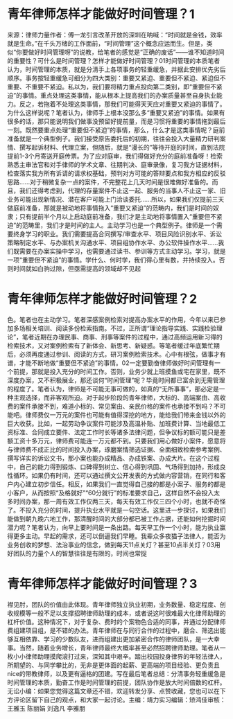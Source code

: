 # 青年律师怎样才能做好时间管理？1

来源：律师力量作者：傅一龙引言改革开放的深圳在呐喊：“时间就是金钱，效率就是生命。”在千头万绪的工作面前，“时间管理”这个概念应运而生。但是，类似“你要做好时间管理呀”的说教，给笔者的感觉是“正确的废话”——谁不知道时间的重要性？可什么是时间管理？怎样才能做好时间管理？01时间管理的本质笔者认为，时间管理的本质，就是分清手上各项事务的轻重缓急，并据此安排优先劣后顺序。事务按轻重缓急可细分为四大类别：重要又紧迫、重要但不紧迫、紧迫但不重要、不重要不紧迫。私以为，我们要将精力重点投向第二类别，即“重要但不紧迫”的事情。重点处理这类事情，能从根本上提高我们的办案质量甚至自身执业能力。反之，若拖着不处理这类事情，那我们可能得天天应对重要又紧迫的事情了。为什么这样说呢？笔者认为，律师手上根本没那么多“重要又紧迫”的事情。如果有很多的话，那只能说明我们做事没预留好提前量，而是习惯将重要的事情拖到最后一刻。既然要重点处理“重要但不紧迫”的事情，那么，什么才是这类事情呢？庭前准备就是一个典型例子。我们接受原告委托后的初期，往往会投入大量精力研判案情、撰写起诉材料、代理立案，但随后，就是“漫长的”等待开庭的时间，直到法院提前1-3个月寄送开庭传票。为了应对庭审，我们得做好充分的庭前准备呀！检索熟悉主审法官和对手律师的学术文章、往期判决、庭审录像，复习我方证据材料，检查落实我方所有诉请的请求权基础，预判对方可能的答辩要点和我方相应的反驳思路……对于稍微复杂一点的案件，不完整花上几天时间是很难做好准备的。而且，我们还得考虑到，代理的存量案件不止这一起、服务的当事人不止这一家、旧业务可能出现新情况、潜在客户可能上门洽谈委托……所以，如果我们仅提前三天做庭前准备，那就是被动地将事情拖入“重要又紧迫”的范畴内，我们是时间的奴隶；只有提前半个月以上启动庭前准备，我们才是主动地将事情置入“重要但不紧迫”的范畴里，我们才是时间的主人。主动学习也是一个典型例子。律师是一个需要终身学习的职业。我们需要提高合同撰写/审查水平、项目风险识别水平、诉讼策略制定水平、与办案机关沟通水平、项目组协作水平、办公软件操作水平……我们既需要在办案实操中学习，也需要通过读书、参训等方式主动学习。学习，就是一项“重要但不紧迫”的事情。学什么、何时学，我们得心里有数，并持续投入。否则时间就如白驹过隙，但亟需提高的领域却不见起

# 青年律师怎样才能做好时间管理？2

色。笔者也在主动学习。笔者深感案例检索对提高办案水平的作用，今年以来已参加多场相关培训、阅读多份检索指南。不过，正所谓“理论指导实践、实践检验理论”，笔者近期在办理民事、商事、刑事等案件的过程中，通过高频运用新习得的检索技术，又对案例检索有了新体会、新思考、新疑惑。等笔者缓过年底繁忙期后，必须再度通过参训、阅读的方式，研习案例检索技术。心中有根弦，做事才有谱，才能不断地做“重要但不紧迫”的事情。02一定要勤奋律师做好时间管理有一个前提，那就是投入充分的时间工作。否则，业务少就上班摸鱼或宅在家里，既不深度办案，又不积极展业，那还谈何“时间管理”呢？毕竟时间都已富余到无需管理的程度了。笔者认为，律师是不可能无事可做的，如真的“无所事事”，那必定是一种主观选择，而非客观所迫。对于起步阶段的青年律师，大标的、高端案由、高收费的案件承接不到，难道小标的、常见案由、亲民价格的案件也承接不到吗？不可能吧。律师费仅一万元的案件也可能有值得深挖的地方，能给我们带来金钱以外的巨大收获。比如，一起劳动争议案件可能涉及高温补贴、加班费计算、当地最低工资标准、合同成立要件、法定工作时长等诸多法律问题，但争议标的额可能只是差额工资十多万元，律师费可能连一万元都不到。只要我们用心做好小案件，愿意将与律师费不成正比的时间投入办案，琢磨案情筛选证据、全面细致检索参考案例、撰写详实的诉讼文书，那小案也能办成精品、办成铁案、办成大片。在这个过程中，自己的能力得到锻炼、口碑得到树立、信心得到巩固、气场得到加持，形成良性循环。如果仍有时间，还可以通过撰文公开发表的方式做内容营销，在同行和客户内心建立初步信任。相反，如果我们一直觉得自己接的都是小案子、服务的都是小客户，从而按照“及格就好”“60分就行”的标准要求自己，这样自然不会投入太多时间办案，那一周有效工作仅两三天，每天有效工作仅三四个小时，也就不奇怪了。不投入充分的时间，提升执业水平就是一句空话。这里进一步探讨，如果我们能做到朝九晚六地工作，那清醒时间的大部分都已被工作占据，还能如何挖掘时间潜力呢？笔者认为，向早上要时间是一条出路。每天早工作一个小时，能为执业赢得更多主动。早起的需求，还可以倒逼我们早睡。我辈众多夜猫子法律人，能否为业务创收的梦想、法治事业的信念，做到每天11点关灯？甚至10点半关灯？03用好团队的力量个人的智慧往往是有限的，时间也常捉

# 青年律师怎样才能做好时间管理？3

襟见肘，团队的价值由此体现。青年律师独立执业初期，业务数量、稳定程度、创收规模等一般不足以支撑招聘律师助理的成本，或者说这时很难最大化律师助理的杠杆价值。这种情况下，对于复杂、费时的个案物色合适的同事，并通过分配律师费组建项目组，是不错的办法。青年律师在与同行合作的过程中，磨合、筛选出能够互相依靠、学习的少数队友，进而组建出更加紧密合作的律师团队，是一大幸事。当然，随着业务增长，青年律师最终大概率甚至必然招聘律师助理。笔者从一枚小小律师助理摸爬滚打过来，深知其中艰辛。踏出校园投身律界的年轻法律人，所期望的、与同学攀比的，无非是更体面的起薪、更高端的项目经验、更负责且nice的带教律师，以及更有逼格的团建。写在最后笔者总结：分清事务轻重缓急是时间管理的本质，勤奋工作是时间管理的前提，团队协作是放大时间倍数的杠杆。无讼小编：如果您觉得这篇文章还不错，欢迎转发分享、点赞收藏，您也可以在下方评论区留下自己的观点，和大家一起讨论。主编：靖力实习编辑：矫鸿佳审核：王雅玉 陈丽娟 刘逸凡 李雅朋

